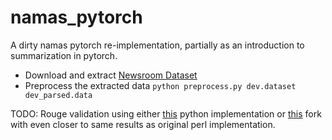 # namas_pytorch
A dirty namas pytorch re-implementation, partially as an introduction to summarization in pytorch.

- Download and extract [Newsroom Dataset](https://github.com/clic-lab/newsroom)
- Preprocess the extracted data `python preprocess.py dev.dataset dev_parsed.data`

TODO:
    Rouge validation using either [this](https://github.com/pltrdy/rouge) python implementation or [this](https://github.com/Diego999/py-rouge) fork with even closer to same results as original perl implementation.
